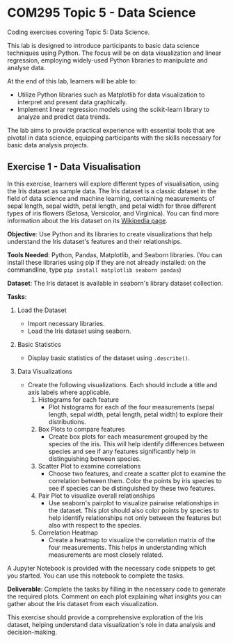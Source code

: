 # COM295 Topic 5 - Data Science

Coding exercises covering Topic 5: Data Science.

This lab is designed to introduce participants to basic data science techniques using Python. The focus will be on data visualization and linear regression, employing widely-used Python libraries to manipulate and analyse data.

At the end of this lab, learners will be able to:

- Utilize Python libraries such as Matplotlib for data visualization to interpret and present data graphically.
- Implement linear regression models using the scikit-learn library to analyze and predict data trends.

The lab aims to provide practical experience with essential tools that are pivotal in data science, equipping participants with the skills necessary for basic data analysis projects.

## Exercise 1 - Data Visualisation

In this exercise, learners will explore different types of visualisation, using the Iris dataset as sample data. The Iris dataset is a classic dataset in the field of data science and machine learning, containing measurements of sepal length, sepal width, petal length, and petal width for three different types of iris flowers (Setosa, Versicolor, and Virginica). You can find more information about the Iris dataset on its [Wikipedia page](https://en.wikipedia.org/wiki/Iris_flower_data_set).

**Objective**: Use Python and its libraries to create visualizations that help understand the Iris dataset's features and their relationships.

**Tools Needed**: Python, Pandas, Matplotlib, and Seaborn libraries. (You can install these libraries using pip if they are not already installed: on the commandline, type `pip install matplotlib seaborn pandas`)

**Dataset**: The Iris dataset is available in seaborn's library dataset collection.

**Tasks**:

1. Load the Dataset
    - Import necessary libraries.
    - Load the Iris dataset using seaborn.

2. Basic Statistics
    - Display basic statistics of the dataset using `.describe()`.

3. Data Visualizations
    - Create the following visualizations. Each should include a title and axis labels where applicable.
        1. Histograms for each feature
            - Plot histograms for each of the four measurements (sepal length, sepal width, petal length, petal width) to explore their distributions.
        2. Box Plots to compare features
            - Create box plots for each measurement grouped by the species of the iris. This will help identify differences between species and see if any features significantly help in distinguishing between species.
        3. Scatter Plot to examine correlations
            - Choose two features, and create a scatter plot to examine the correlation between them. Color the points by iris species to see if species can be distinguished by these two features.
        4. Pair Plot to visualize overall relationships
            - Use seaborn's pairplot to visualize pairwise relationships in the dataset. This plot should also color points by species to help identify relationships not only between the features but also with respect to the species.
        5. Correlation Heatmap
            - Create a heatmap to visualize the correlation matrix of the four measurements. This helps in understanding which measurements are most closely related.

A Jupyter Notebook is provided with the necessary code snippets to get you started. You can use this notebook to complete the tasks.

**Deliverable**: Complete the tasks by filling in the necessary code to generate the required plots. Comment on each plot explaining what insights you can gather about the Iris dataset from each visualization.

This exercise should provide a comprehensive exploration of the Iris dataset, helping understand data visualization's role in data analysis and decision-making.

